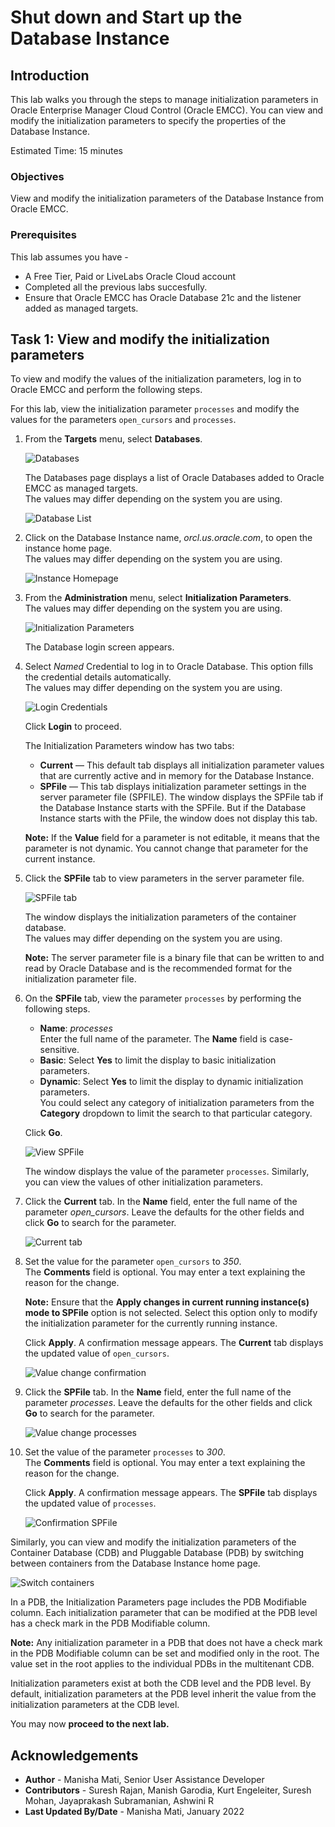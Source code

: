 # Shut down and Start up the Database Instance

<!-- Comment from Manish Garodia: The lab title is incorrect -->

## Introduction

This lab walks you through the steps to manage initialization parameters in Oracle Enterprise Manager Cloud Control (Oracle EMCC). You can view and modify the initialization parameters to specify the properties of the Database Instance.  

Estimated Time: 15 minutes

### Objectives

View and modify the initialization parameters of the Database Instance from Oracle EMCC.

### Prerequisites

This lab assumes you have -
-   A Free Tier, Paid or LiveLabs Oracle Cloud account
-   Completed all the previous labs succesfully. 
-   Ensure that Oracle EMCC has Oracle Database 21c and the listener added as managed targets.

## Task 1: View and modify the initialization parameters

To view and modify the values of the initialization parameters, log in to Oracle EMCC and perform the following steps. 

For this lab, view the initialization parameter `processes` and modify the values for the parameters `open_cursors` and `processes`.

1.  From the **Targets** menu, select **Databases**.

    ![Databases](./images/emcc-target-db.png " ")

    The Databases page displays a list of Oracle Databases added to Oracle EMCC as managed targets.   
	The values may differ depending on the system you are using.

    ![Database List](../shutdown-startup-instance/images/emcc-dbvalues.png " ")  

2.  Click on the Database Instance name, *orcl.us.oracle.com*, to open the instance home page.   
	The values may differ depending on the system you are using.

    ![Instance Homepage](./images/emcc-instance-hompage.png " ")  

3.  From the **Administration** menu, select **Initialization Parameters**.   
	The values may differ depending on the system you are using.

    ![Initialization Parameters](./images/initialize-parameters.png " ")  

    The Database login screen appears.

4.  Select *Named* Credential to log in to Oracle Database. This option fills the credential details automatically.   
	The values may differ depending on the system you are using.

	<!-- Comment from Manish Garodia: If this named credential option is selected by default, then we should mantion that. -->

    ![Login Credentials](./images/db-login.png " ")  

	Click **Login** to proceed. 
	
	<!-- Comments from Manish Garodia: Should we add the screenshot which comes after login. -->

	The Initialization Parameters window has two tabs:
    - **Current** — This default tab displays all initialization parameter values that are currently active and in memory for the Database Instance.
    - **SPFile** — This tab displays initialization parameter settings in the server parameter file (SPFILE). The window displays the SPFile tab if the Database Instance starts with the SPFile. But if the Database Instance starts with the PFile, the window does not display this tab.  

    **Note:** If the **Value** field for a parameter is not editable, it means that the parameter is not dynamic. You cannot change that parameter for the current instance.

5.  Click the **SPFile** tab to view parameters in the server parameter file.  

    ![SPFile tab](./images/spfile.png " ")  

    The window displays the initialization parameters of the container database.   
	The values may differ depending on the system you are using.

    **Note:** The server parameter file is a binary file that can be written to and read by Oracle Database and is the recommended format for the initialization parameter file.  

6.  On the **SPFile** tab, view the parameter `processes` by performing the following steps.

    - **Name**: *processes*  
	Enter the full name of the parameter. The **Name** field is case-sensitive.  
    - **Basic**: Select **Yes** to limit the display to basic initialization parameters.  
    - **Dynamic**: Select **Yes** to limit the display to dynamic initialization parameters.  
    You could select any category of initialization parameters from the **Category** dropdown to limit the search to that particular category.  

    Click **Go**.  

    ![View SPFile](./images/view-processes-spfile.png " ")  

	The window displays the value of the parameter `processes`. Similarly, you can view the values of other initialization parameters. 

7.  Click the **Current** tab. In the **Name** field, enter the full name of the parameter *open_cursors*. Leave the defaults for the other fields and click **Go** to search for the parameter.

	<!-- Comments from Manish Garodia: Should we add a screenshot with the original value first. -->

    ![Current tab](./images/currenttab.png " ")  

8.	Set the value for the parameter `open_cursors` to *350*.   
	The **Comments** field is optional. You may enter a text explaining the reason for the change.

    **Note:** Ensure that the **Apply changes in current running instance(s) mode to SPFile** option is not selected. Select this option only to modify the initialization parameter for the currently running instance.  

    Click **Apply**. A confirmation message appears. The **Current** tab displays the updated value of `open_cursors`.  

    ![Value change confirmation](./images/valuechange-confirmation.png " ")

9.  Click the **SPFile** tab. In the **Name** field, enter the full name of the parameter *processes*. Leave the defaults for the other fields and click **Go** to search for the parameter.

	<!-- Comments from Manish Garodia: Should we add a screenshot with the original value first. -->

    ![Value change processes](./images/edit-processes-spfile.png " ")  

10. Set the value of the parameter `processes` to *300*.  
	The **Comments** field is optional. You may enter a text explaining the reason for the change.

	<!-- Comments from Manish Garodia: Is this note applicable. Please verify, else please mention either to select or deselect or leave defaults.

    **Note:** Ensure that the **Apply changes in current running instance(s) mode to SPFile** option is not selected. Select this option only to modify the initialization parameter for the currently running instance.  
	-->

    Click **Apply**. A confirmation message appears. The **SPFile** tab displays the updated value of `processes`.   

    ![Confirmation SPFile](./images/updated-spfile-message.png " ")

Similarly, you can view and modify the initialization parameters of the Container Database (CDB) and Pluggable Database (PDB) by switching between containers from the Database Instance home page.  

![Switch containers](./images/switch-containers.png " ")  

In a PDB, the Initialization Parameters page includes the PDB Modifiable column. Each initialization parameter that can be modified at the PDB level has a check mark in the PDB Modifiable column. 

**Note:** Any initialization parameter in a PDB that does not have a check mark in the PDB Modifiable column can be set and modified only in the root. The value set in the root applies to the individual PDBs in the multitenant CDB. 

Initialization parameters exist at both the CDB level and the PDB level. By default, initialization parameters at the PDB level inherit the value from the initialization parameters at the CDB level. 

You may now **proceed to the next lab.**

## Acknowledgements

- **Author** - Manisha Mati, Senior User Assistance Developer
- **Contributors** - Suresh Rajan, Manish Garodia, Kurt Engeleiter, Suresh Mohan, Jayaprakash Subramanian, Ashwini R
- **Last Updated By/Date** - Manisha Mati, January 2022
